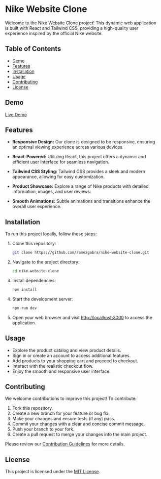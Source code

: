 # Nike Website Clone

Welcome to the Nike Website Clone project! This dynamic web application is built with React and Tailwind CSS, providing a high-quality user experience inspired by the official Nike website.

## Table of Contents

- [Demo](#demo)
- [Features](#features)
- [Installation](#installation)
- [Usage](#usage)
- [Contributing](#contributing)
- [License](#license)

## Demo

[Live Demo](https://nike-website-clone-ramez.netlify.app/)

## Features

- **Responsive Design:** Our clone is designed to be responsive, ensuring an optimal viewing experience across various devices.

- **React-Powered:** Utilizing React, this project offers a dynamic and efficient user interface for seamless navigation.

- **Tailwind CSS Styling:** Tailwind CSS provides a sleek and modern appearance, allowing for easy customization.

- **Product Showcase:** Explore a range of Nike products with detailed information, images, and user reviews.

- **Smooth Animations:** Subtle animations and transitions enhance the overall user experience.

## Installation

To run this project locally, follow these steps:

1. Clone this repository:

   ```bash
   git clone https://github.com/ramezgabra/nike-website-clone.git
   ```

2. Navigate to the project directory:

   ```bash
   cd nike-website-clone
   ```

3. Install dependencies:

   ```bash
   npm install
   ```

4. Start the development server:

   ```bash
   npm run dev
   ```

5. Open your web browser and visit [http://localhost:3000](http://localhost:3000) to access the application.

## Usage

- Explore the product catalog and view product details.
- Sign in or create an account to access additional features.
- Add products to your shopping cart and proceed to checkout.
- Interact with the realistic checkout flow.
- Enjoy the smooth and responsive user interface.

## Contributing

We welcome contributions to improve this project! To contribute:

1. Fork this repository.
2. Create a new branch for your feature or bug fix.
3. Make your changes and ensure tests (if any) pass.
4. Commit your changes with a clear and concise commit message.
5. Push your branch to your fork.
6. Create a pull request to merge your changes into the main project.

Please review our [Contribution Guidelines](CONTRIBUTING.md) for more details.

## License

This project is licensed under the [MIT License](LICENSE.md).
